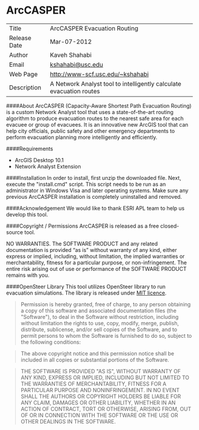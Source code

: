 ArcCASPER
=========
|              |                                                                     |
| :----------- | :-------------------------------------------------------------------|
| Title        | ArcCASPER Evacuation Routing                                        |
| Release Date | Mar-07-2012                                                         |
| Author       | Kaveh Shahabi                                                       |
| Email        | kshahabi@usc.edu                                                    |
| Web Page     | http://www-scf.usc.edu/~kshahabi                                    |
| Description  | A Network Analyst tool to intelligently calculate evacuation routes |

####About
ArcCASPER (Capacity-Aware Shortest Path Evacuation Routing) is a custom Network Analyst tool that uses a state-of-the-art routing algorithm to produce evacuation routes to the nearest safe area for each evacuee or group of evacuees. It is an innovative new ArcGIS tool that can help city officials, public safety and other emergency departments to perform evacuation planning more intelligently and efficiently.

####Requirements
  - ArcGIS Desktop 10.1
  - Network Analyst Extension

####Installation
In order to install, first unzip the downloaded file. Next, execute the "install.cmd" script. This script needs to be run as an administrator in Windows Visa and later operating systems. Make sure any previous ArcCASPER installation is completely uninstalled and removed.

####Acknowledgement
We would like to thank ESRI APL team to help us develop this tool.

####Copyright / Permissions
ArcCASPER is released as a free closed-source tool.

NO WARRANTIES.  The SOFTWARE PRODUCT and any related documentation is provided “as is” without warranty of any kind, either express or implied, including, without limitation, the implied warranties or merchantability, fitness for a particular purpose, or non-infringement. The entire risk arising out of use or performance of the SOFTWARE PRODUCT remains with you.

####OpenSteer Library
This tool utilizes OpenSteer library to run evacuation simulations. The library is released under [MIT licence](http://opensource.org/licenses/mit-license.php).
> Permission is hereby granted, free of charge, to any person obtaining a copy of this software and associated documentation files (the "Software"), to deal in the Software without restriction, including without limitation the rights to use, copy, modify, merge, publish, distribute, sublicense, and/or sell copies of the Software, and to permit persons to whom the Software is furnished to do so, subject to the following conditions:

> The above copyright notice and this permission notice shall be included in all copies or substantial portions of the Software.

> THE SOFTWARE IS PROVIDED "AS IS", WITHOUT WARRANTY OF ANY KIND, EXPRESS OR IMPLIED, INCLUDING BUT NOT LIMITED TO THE WARRANTIES OF MERCHANTABILITY, FITNESS FOR A PARTICULAR PURPOSE AND NONINFRINGEMENT. IN NO EVENT SHALL THE AUTHORS OR COPYRIGHT HOLDERS BE LIABLE FOR ANY CLAIM, DAMAGES OR OTHER LIABILITY, WHETHER IN AN ACTION OF CONTRACT, TORT OR OTHERWISE, ARISING FROM, OUT OF OR IN CONNECTION WITH THE SOFTWARE OR THE USE OR OTHER DEALINGS IN THE SOFTWARE.
